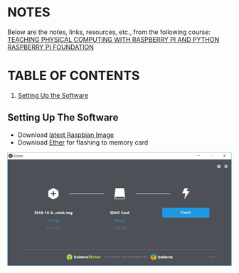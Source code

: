 # NOTES

Below are the notes, links, resources, etc., from the following course: 
[TEACHING PHYSICAL COMPUTING WITH RASPBERRY PI AND PYTHON RASPBERRY PI FOUNDATION](https://www.futurelearn.com/courses/physical-computing-raspberry-pi-python)

# TABLE OF CONTENTS
1. [Setting Up the Software](#software)

<h2 name="software">Setting Up The Software</h2>

* Download [latest Raspbian Image](https://downloads.raspberrypi.org/raspbian_latest)
* Download [Ether](https://www.balena.io/etcher/) for flashing to memory card

![""](/images/etcher-image-raspbian.png "Burning Image with Etcher")
